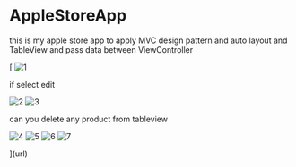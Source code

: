 # AppleStoreApp
 this is my apple store app to apply MVC design pattern and auto layout and TableView and pass data between ViewController
 
[
![1](https://user-images.githubusercontent.com/28659588/52442610-48b6b680-2b2c-11e9-8ac1-c15a6a7cf585.png)


 if select edit 
 
![2](https://user-images.githubusercontent.com/28659588/52442611-48b6b680-2b2c-11e9-8802-770e57e6c6ba.png)
![3](https://user-images.githubusercontent.com/28659588/52442612-494f4d00-2b2c-11e9-8d24-5fefda58d3f9.png)

can you delete any product from tableview


![4](https://user-images.githubusercontent.com/28659588/52442613-49e7e380-2b2c-11e9-8e35-af8a98adb388.png)
![5](https://user-images.githubusercontent.com/28659588/52442614-49e7e380-2b2c-11e9-88c1-e4453159ddee.png)
![6](https://user-images.githubusercontent.com/28659588/52442616-4a807a00-2b2c-11e9-92b3-bdbea57f15f8.png)
![7](https://user-images.githubusercontent.com/28659588/52442619-4bb1a700-2b2c-11e9-9ebf-6ff6e700350c.png)






](url)
